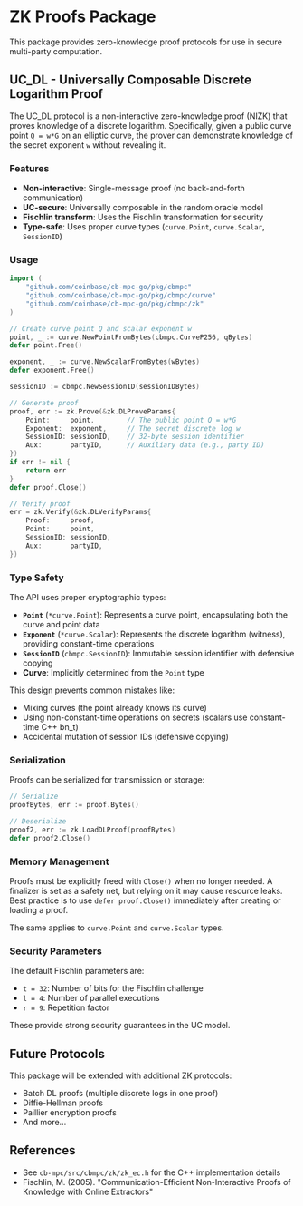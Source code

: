 # ZK Proofs Package

This package provides zero-knowledge proof protocols for use in secure multi-party computation.

## UC_DL - Universally Composable Discrete Logarithm Proof

The UC_DL protocol is a non-interactive zero-knowledge proof (NIZK) that proves knowledge of a discrete logarithm. Specifically, given a public curve point `Q = w*G` on an elliptic curve, the prover can demonstrate knowledge of the secret exponent `w` without revealing it.

### Features

- **Non-interactive**: Single-message proof (no back-and-forth communication)
- **UC-secure**: Universally composable in the random oracle model
- **Fischlin transform**: Uses the Fischlin transformation for security
- **Type-safe**: Uses proper curve types (`curve.Point`, `curve.Scalar`, `SessionID`)

### Usage

```go
import (
    "github.com/coinbase/cb-mpc-go/pkg/cbmpc"
    "github.com/coinbase/cb-mpc-go/pkg/cbmpc/curve"
    "github.com/coinbase/cb-mpc-go/pkg/cbmpc/zk"
)

// Create curve point Q and scalar exponent w
point, _ := curve.NewPointFromBytes(cbmpc.CurveP256, qBytes)
defer point.Free()

exponent, _ := curve.NewScalarFromBytes(wBytes)
defer exponent.Free()

sessionID := cbmpc.NewSessionID(sessionIDBytes)

// Generate proof
proof, err := zk.Prove(&zk.DLProveParams{
    Point:     point,        // The public point Q = w*G
    Exponent:  exponent,     // The secret discrete log w
    SessionID: sessionID,    // 32-byte session identifier
    Aux:       partyID,      // Auxiliary data (e.g., party ID)
})
if err != nil {
    return err
}
defer proof.Close()

// Verify proof
err = zk.Verify(&zk.DLVerifyParams{
    Proof:     proof,
    Point:     point,
    SessionID: sessionID,
    Aux:       partyID,
})
```

### Type Safety

The API uses proper cryptographic types:

- **`Point`** (`*curve.Point`): Represents a curve point, encapsulating both the curve and point data
- **`Exponent`** (`*curve.Scalar`): Represents the discrete logarithm (witness), providing constant-time operations
- **`SessionID`** (`cbmpc.SessionID`): Immutable session identifier with defensive copying
- **Curve**: Implicitly determined from the `Point` type

This design prevents common mistakes like:
- Mixing curves (the point already knows its curve)
- Using non-constant-time operations on secrets (scalars use constant-time C++ bn_t)
- Accidental mutation of session IDs (defensive copying)

### Serialization

Proofs can be serialized for transmission or storage:

```go
// Serialize
proofBytes, err := proof.Bytes()

// Deserialize
proof2, err := zk.LoadDLProof(proofBytes)
defer proof2.Close()
```

### Memory Management

Proofs must be explicitly freed with `Close()` when no longer needed. A finalizer is set as a safety net, but relying on it may cause resource leaks. Best practice is to use `defer proof.Close()` immediately after creating or loading a proof.

The same applies to `curve.Point` and `curve.Scalar` types.

### Security Parameters

The default Fischlin parameters are:
- `t = 32`: Number of bits for the Fischlin challenge
- `l = 4`: Number of parallel executions
- `r = 9`: Repetition factor

These provide strong security guarantees in the UC model.

## Future Protocols

This package will be extended with additional ZK protocols:
- Batch DL proofs (multiple discrete logs in one proof)
- Diffie-Hellman proofs
- Paillier encryption proofs
- And more...

## References

- See `cb-mpc/src/cbmpc/zk/zk_ec.h` for the C++ implementation details
- Fischlin, M. (2005). "Communication-Efficient Non-Interactive Proofs of Knowledge with Online Extractors"
